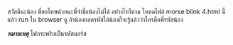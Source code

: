 สวัสดีนะน้อง พี่ขอโทษด้วยนะพี่จำชื่อน้องไม่ได้ อย่างไรก็ตาม โหลดไฟล์ morse blink 4.html นี้แล้ว run ใน browser ดู ถ้าน้องถอดรหัสได้น้องก็จะรู้แล้วว่าใครคือพี่รหัสน้อง

***หมายเหตุ*** ไฟกระพริบเป็นรหัสมอร์ส
